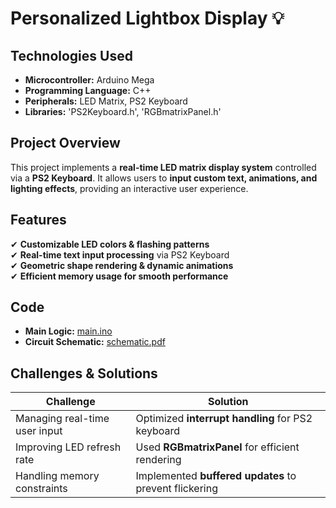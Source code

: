 # Personalized Lightbox Display 💡

## Technologies Used
- **Microcontroller:** Arduino Mega
- **Programming Language:** C++
- **Peripherals:** LED Matrix, PS2 Keyboard
- **Libraries:** 'PS2Keyboard.h', 'RGBmatrixPanel.h'


## Project Overview
This project implements a **real-time LED matrix display system** controlled via a **PS2 Keyboard**. It allows users to **input custom text, animations, and lighting effects**, providing an interactive user experience.

## Features
✔ **Customizable LED colors & flashing patterns**  
✔ **Real-time text input processing** via PS2 Keyboard  
✔ **Geometric shape rendering & dynamic animations**  
✔ **Efficient memory usage for smooth performance**  



## Code
- **Main Logic:** [main.ino](main.ino)
- **Circuit Schematic:** [schematic.pdf](schematic.pdf)

## Challenges & Solutions
| Challenge | Solution |
|-----------|----------|
| Managing real-time user input | Optimized **interrupt handling** for PS2 keyboard |
| Improving LED refresh rate | Used **RGBmatrixPanel** for efficient rendering |
| Handling memory constraints | Implemented **buffered updates** to prevent flickering |
